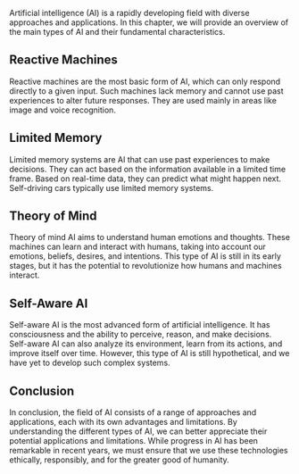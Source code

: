 
Artificial intelligence (AI) is a rapidly developing field with diverse approaches and applications. In this chapter, we will provide an overview of the main types of AI and their fundamental characteristics.

Reactive Machines
-----------------

Reactive machines are the most basic form of AI, which can only respond directly to a given input. Such machines lack memory and cannot use past experiences to alter future responses. They are used mainly in areas like image and voice recognition.

Limited Memory
--------------

Limited memory systems are AI that can use past experiences to make decisions. They can act based on the information available in a limited time frame. Based on real-time data, they can predict what might happen next. Self-driving cars typically use limited memory systems.

Theory of Mind
--------------

Theory of mind AI aims to understand human emotions and thoughts. These machines can learn and interact with humans, taking into account our emotions, beliefs, desires, and intentions. This type of AI is still in its early stages, but it has the potential to revolutionize how humans and machines interact.

Self-Aware AI
-------------

Self-aware AI is the most advanced form of artificial intelligence. It has consciousness and the ability to perceive, reason, and make decisions. Self-aware AI can also analyze its environment, learn from its actions, and improve itself over time. However, this type of AI is still hypothetical, and we have yet to develop such complex systems.

Conclusion
----------

In conclusion, the field of AI consists of a range of approaches and applications, each with its own advantages and limitations. By understanding the different types of AI, we can better appreciate their potential applications and limitations. While progress in AI has been remarkable in recent years, we must ensure that we use these technologies ethically, responsibly, and for the greater good of humanity.
